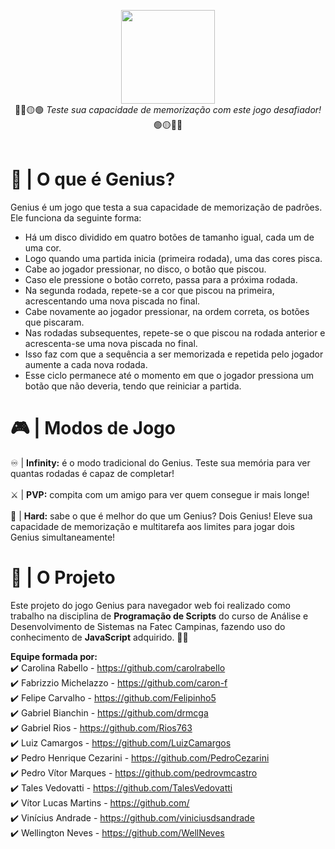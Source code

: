 <p align="center">
    <img src="https://github.com/viniciusdsandrade/Genius-in-JavaScript/assets/142360153/183b47ec-3750-4e41-a0d7-cf06cd04197f" height="150"><br>
  🔴🔵🟡🟢 <i>Teste sua capacidade de memorização com este jogo desafiador!</i> 🟢🟡🔵🔴<br><br>
</p>

# 🧠 | O que é Genius?
Genius é um jogo que testa a sua capacidade de memorização de padrões. Ele funciona da seguinte forma:

- Há um disco dividido em quatro botões de tamanho igual, cada um de uma cor.
- Logo quando uma partida inicia (primeira rodada), uma das cores pisca.
- Cabe ao jogador pressionar, no disco, o botão que piscou.
- Caso ele pressione o botão correto, passa para a próxima rodada.
- Na segunda rodada, repete-se a cor que piscou na primeira, acrescentando uma nova piscada no final.
- Cabe novamente ao jogador pressionar, na ordem correta, os botões que piscaram.
- Nas rodadas subsequentes, repete-se o que piscou na rodada anterior e acrescenta-se uma nova piscada no final.
- Isso faz com que a sequência a ser memorizada e repetida pelo jogador aumente a cada nova rodada.
- Esse ciclo permanece até o momento em que o jogador pressiona um botão que não deveria, tendo que reiniciar a partida.

# 🎮 | Modos de Jogo

♾️ | <strong>Infinity:</strong> é o modo tradicional do Genius. Teste sua memória para ver quantas rodadas é capaz de completar! <br> <br>
⚔️ | <strong>PVP:</strong> compita com um amigo para ver quem consegue ir mais longe! <br> <br>
💢 | <strong>Hard:</strong> sabe o que é melhor do que um Genius? Dois Genius! Eleve sua capacidade de memorização e multitarefa aos limites para jogar dois Genius simultaneamente!

# 🚀 | O Projeto

Este projeto do jogo Genius para navegador web foi realizado como trabalho na disciplina de <strong>Programação de Scripts</strong> do curso de Análise e Desenvolvimento de Sistemas na Fatec Campinas, fazendo uso do conhecimento de <strong>JavaScript</strong> adquirido. 👨‍🎓

<strong>Equipe formada por:</strong><br>
✔️ Carolina Rabello - https://github.com/carolrabello<br>
✔️ Fabrizzio Michelazzo - https://github.com/caron-f<br>
✔️ Felipe Carvalho - https://github.com/Felipinho5<br>
✔️ Gabriel Bianchin - https://github.com/drmcga<br>
✔️ Gabriel Rios - https://github.com/Rios763<br>
✔️ Luiz Camargos - https://github.com/LuizCamargos<br>
✔️ Pedro Henrique Cezarini - https://github.com/PedroCezarini<br>
✔️ Pedro Vítor Marques - https://github.com/pedrovmcastro<br>
✔️ Tales Vedovatti - https://github.com/TalesVedovatti<br>
✔️ Vítor Lucas Martins - https://github.com/<br>
✔️ Vinícius Andrade - https://github.com/viniciusdsandrade<br>
✔️ Wellington Neves - https://github.com/WellNeves<br>
